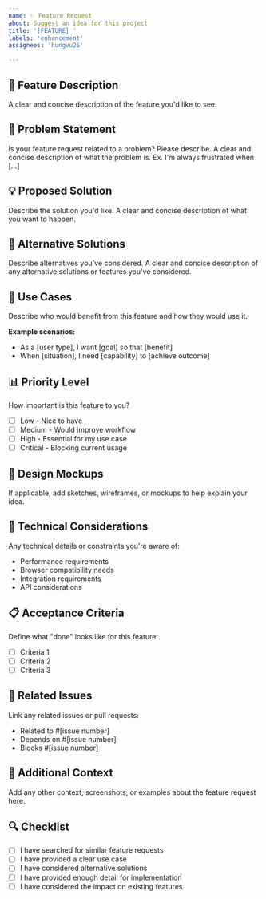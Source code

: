 ```yaml
---
name: ✨ Feature Request
about: Suggest an idea for this project
title: '[FEATURE] '
labels: 'enhancement'
assignees: 'hungvu25'

---
```


## 🚀 Feature Description
A clear and concise description of the feature you'd like to see.

## 🤔 Problem Statement
Is your feature request related to a problem? Please describe.
A clear and concise description of what the problem is. Ex. I'm always frustrated when [...]

## 💡 Proposed Solution
Describe the solution you'd like.
A clear and concise description of what you want to happen.

## 🔄 Alternative Solutions
Describe alternatives you've considered.
A clear and concise description of any alternative solutions or features you've considered.

## 🎯 Use Cases
Describe who would benefit from this feature and how they would use it.

**Example scenarios:**
- As a [user type], I want [goal] so that [benefit]
- When [situation], I need [capability] to [achieve outcome]

## 📊 Priority Level
How important is this feature to you?
- [ ] Low - Nice to have
- [ ] Medium - Would improve workflow
- [ ] High - Essential for my use case
- [ ] Critical - Blocking current usage

## 🎨 Design Mockups
If applicable, add sketches, wireframes, or mockups to help explain your idea.

## 🔧 Technical Considerations
Any technical details or constraints you're aware of:
- Performance requirements
- Browser compatibility needs
- Integration requirements
- API considerations

## 📋 Acceptance Criteria
Define what "done" looks like for this feature:
- [ ] Criteria 1
- [ ] Criteria 2
- [ ] Criteria 3

## 🔗 Related Issues
Link any related issues or pull requests:
- Related to #[issue number]
- Depends on #[issue number]
- Blocks #[issue number]

## 📝 Additional Context
Add any other context, screenshots, or examples about the feature request here.

## 🔍 Checklist
- [ ] I have searched for similar feature requests
- [ ] I have provided a clear use case
- [ ] I have considered alternative solutions
- [ ] I have provided enough detail for implementation
- [ ] I have considered the impact on existing features
